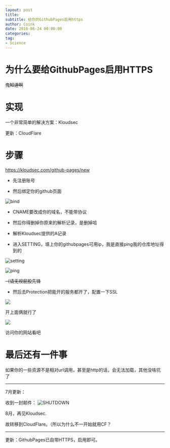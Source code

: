 ```yaml
---
layout: post
title: 
subtitle: 给你的GithubPages启用https
author: Coink 
date: 2016-06-24 00:00:00 
categories: 
tag: 
- Science
---
```



# 为什么要给GithubPages启用HTTPS

~~鬼知道啊~~

# 实现

一个非常简单的解决方案：Kloudsec

更新：CloudFlare

# 步骤

https://kloudsec.com/github-pages/new

- 先注册账号

- 然后绑定你的github页面

![bind](http://7xread.com1.z0.glb.clouddn.com/3382c269-1440-468f-a2ab-a2516d245e1f)

- CNAME要改成你的域名，不能带协议

- 然后你得删掉你原来的解析记录，是删掉哈

- 解析Kloudsec提供的A记录

- 进入SETTING，填上你的githubpages可用ip，我是直接ping我的仓库地址得到的

![setting](http://7xread.com1.z0.glb.clouddn.com/bd47e62e-5a83-4b6a-aa6f-eb6555ce2684)

![ping](http://7xread.com1.z0.glb.clouddn.com/5f330ed9-a062-4268-975c-4db39df6c7f4)

~~（请无视屁股先锋~~

- 然后去Protection把能开的服务都开了，配置一下SSL

![](http://7xread.com1.z0.glb.clouddn.com/15ac0949-1a28-4139-8fab-3ce80762d3bb)

开上面俩就行了

![](http://7xread.com1.z0.glb.clouddn.com/7d651634-f316-4ead-8da4-b332ec6898d2)

访问你的网站看吧

# 最后还有一件事


如果你的一些资源不是相对url调用，甚至是http的话，会无法加载，其他没啥坑了





--------

7月更新：

收到一封邮件：
![SHUTDOWN](http://7xread.com1.z0.glb.clouddn.com/b62df5c8-ea87-4dbd-bf3c-8efc4f020b61)


8月，再见Kloudsec.

故转移到CloudFlare。（所以为什么不一开始就用CF？

---

更新：GithubPages已自带HTTPS，启用即可。